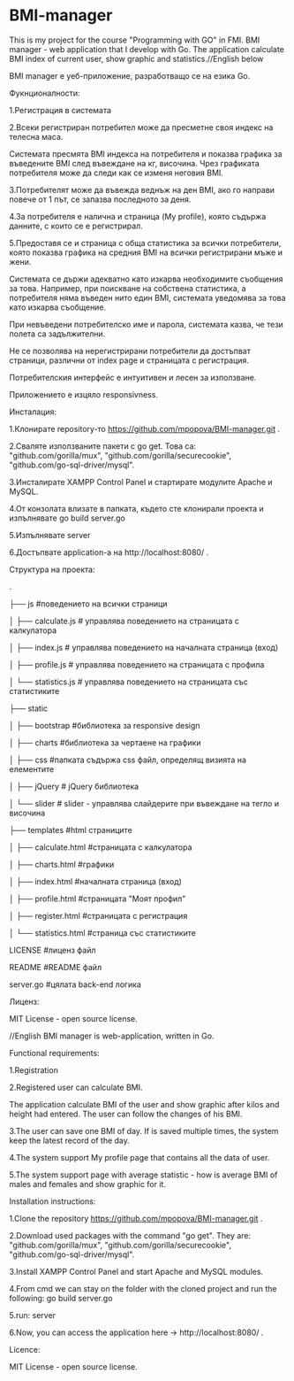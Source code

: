 # BMI-manager
This is my project for the course "Programming with GO" in FMI. BMI manager - web application that I develop with Go. The application calculate BMI index of current user, show graphic and statistics.//English below


BMI manager е уеб-приложение, разработващо се на езика Gо.

Фукнционалности:

1.Регистрация в системата

2.Всеки регистриран потребител може да пресметне своя индекс на телесна маса. 

Системата пресмята BMI индекса на потребителя и показва графика за въведените BMI след въвеждане на кг, височина. Чрез графиката потребителя може да следи как се изменя неговия BMI. 

3.Потребителят може да въвежда веднъж на ден BMI, ако го направи повече от 1 път, се запазва последното за деня.

4.За потребителя е налична и страница (My profile), която съдържа данните, с които се е регистрирал.

5.Предоставя се и страница с обща статистика за всички потребители, която показва графика на средния BMI на всички регистрирани мъже и жени.

Системата се държи адекватно като изкарва необходимите съобщения за това. Например, при поискване на собствена статистика, а потребителя няма въведен нито един BMI, системата уведомява за  това като изкарва съобщение.

При невъведени потребителско име и парола, системата казва, че тези полета са задължителни.

Не се позволява на нерегистрирани потребители да достъпват страници, различни от index page и страницата с регистрация.

Потребителския интерфейс е интуитивен и лесен за използване.

Приложението е изцяло responsivness.

Инсталация:

1.Клонирате repository-то https://github.com/mpopova/BMI-manager.git .

2.Сваляте използваните пакети с go get. Това са: "github.com/gorilla/mux", "github.com/gorilla/securecookie", "github.com/go-sql-driver/mysql".

3.Инсталирате XAMPP Control Panel и стартирате модулите Apache и MySQL.

4.От конзолата влизате в папката, където сте клонирали проекта и изпълнявате go build server.go

5.Изпълнявате server

6.Достъпвате application-а на http://localhost:8080/ .

Структура на проекта:

.

├── js                      #поведението на всички страници

│   ├── calculate.js        # управлява поведението на страницата с калкулатора

│   ├── index.js            # управлява поведението на началната страница (вход)

│   ├── profile.js          # управлява поведението на страницата с профила

│   └── statistics.js       # управлява поведението на страницата със статистиките

├── static

│   ├── bootstrap           #библиотека за responsive design

│   ├── charts              #библиотека за чертаене на графики

│   ├── css                 #папката съдържа css файл, определящ визията на елементите

│   ├── jQuery              # jQuery библиотека

│   └── slider              # slider - управлява слайдерите при въвеждане на тегло и височина

├── templates               #html страниците

│   ├── calculate.html      #страницата с калкулатора

│   ├── charts.html         #графики

│   ├── index.html          #началната страница (вход)

│   ├── profile.html        #страницата "Моят профил"

│   ├── register.html       #страницата с регистрация

│   └── statistics.html     #страница със статистиките

LICENSE                     #лиценз файл

README                      #README файл 

server.go                   #цялата back-end логика


Лиценз:

MIT License - open source license.

//English
BMI manager is web-application, written in Go.

Functional requirements:

1.Registration

2.Registered user can calculate BMI.

The application calculate BMI of the user and show graphic after kilos and height had entered. The user can follow the changes of his BMI.

3.The user can save one BMI of day. If is saved multiple times, the system keep the latest record of the day.

4.The system support My profile page that contains all the data of user.

5.The system support page with average statistic - how is average BMI of males and females and show graphic for it.


Installation instructions:

1.Clone the repository https://github.com/mpopova/BMI-manager.git .

2.Download used packages with the command "go get". Тhey are: "github.com/gorilla/mux", "github.com/gorilla/securecookie", "github.com/go-sql-driver/mysql".

3.Install XAMPP Control Panel and start Apache and MySQL modules.

4.From cmd we can stay on the folder with the cloned project and run the following:
go build server.go

5.run:
server

6.Now, you can access the application here ->  http://localhost:8080/ .


Licence:

MIT License - open source license.

